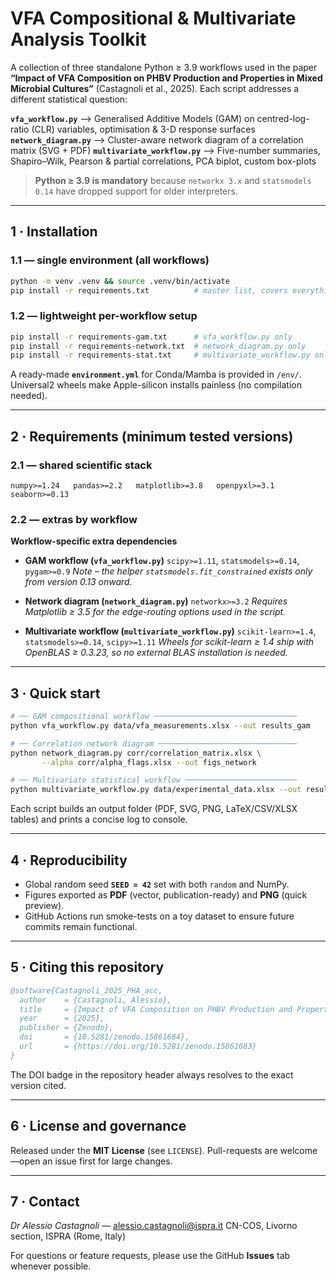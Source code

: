 # VFA Compositional & Multivariate Analysis Toolkit

A collection of three standalone Python ≥ 3.9 workflows used in the paper **“Impact of VFA Composition on PHBV Production and Properties in Mixed Microbial Cultures”** (Castagnoli et al., 2025).
Each script addresses a different statistical question:


**`vfa_workflow.py`**  --> Generalised Additive Models (GAM) on centred-log-ratio (CLR) variables, optimisation & 3-D response surfaces
**`network_diagram.py`**  --> Cluster-aware network diagram of a correlation matrix (SVG + PDF)
**`multivariate_workflow.py`** --> Five-number summaries, Shapiro–Wilk, Pearson & partial correlations, PCA biplot, custom box-plots

> **Python ≥ 3.9 is mandatory** because `networkx 3.x` and `statsmodels 0.14` have dropped support for older interpreters.

---

## 1 · Installation

### 1.1 — single environment (all workflows)

```bash
python -m venv .venv && source .venv/bin/activate
pip install -r requirements.txt          # master list, covers everything
```

### 1.2 — lightweight per-workflow setup

```bash
pip install -r requirements-gam.txt      # vfa_workflow.py only
pip install -r requirements-network.txt  # network_diagram.py only
pip install -r requirements-stat.txt     # multivariate_workflow.py only
```

A ready-made **`environment.yml`** for Conda/Mamba is provided in `/env/`.
Universal2 wheels make Apple-silicon installs painless (no compilation needed).

---

## 2 · Requirements (minimum tested versions)

### 2.1 — shared scientific stack

```
numpy>=1.24   pandas>=2.2   matplotlib>=3.8   openpyxl>=3.1   seaborn>=0.13
```

### 2.2 — extras by workflow


**Workflow-specific extra dependencies**

* **GAM workflow (`vfa_workflow.py`)**
  `scipy>=1.11`, `statsmodels>=0.14`, `pygam>=0.9`
  *Note – the helper `statsmodels.fit_constrained` exists only from version 0.13 onward.*

* **Network diagram (`network_diagram.py`)**
  `networkx>=3.2`
  *Requires Matplotlib ≥ 3.5 for the edge-routing options used in the script.*

* **Multivariate workflow (`multivariate_workflow.py`)**
  `scikit-learn>=1.4`, `statsmodels>=0.14`, `scipy>=1.11`
  *Wheels for scikit-learn ≥ 1.4 ship with OpenBLAS ≥ 0.3.23, so no external BLAS installation is needed.*

---

## 3 · Quick start

```bash
# ── GAM compositional workflow ────────────────────────────────
python vfa_workflow.py data/vfa_measurements.xlsx --out results_gam

# ── Correlation network diagram ───────────────────────────────
python network_diagram.py corr/correlation_matrix.xlsx \
       --alpha corr/alpha_flags.xlsx --out figs_network

# ── Multivariate statistical workflow ─────────────────────────
python multivariate_workflow.py data/experimental_data.xlsx --out results_stat
```

Each script builds an output folder (PDF, SVG, PNG, LaTeX/CSV/XLSX tables) and prints a concise log to console.

---

## 4 · Reproducibility

* Global random seed **`SEED = 42`** set with both `random` and NumPy.
* Figures exported as **PDF** (vector, publication-ready) and **PNG** (quick preview).
* GitHub Actions run smoke-tests on a toy dataset to ensure future commits remain functional.

---

## 5 · Citing this repository

```bibtex
@software{Castagnoli_2025_PHA_acc,
  author    = {Castagnoli, Alessio},
  title     = {Impact of VFA Composition on PHBV Production and Properties in Mixed Microbial Cultures},
  year      = {2025},
  publisher = {Zenodo},
  doi       = {10.5281/zenodo.15861684},
  url       = {https://doi.org/10.5281/zenodo.15861683}
}
```

The DOI badge in the repository header always resolves to the exact version cited.

---

## 6 · License and governance

Released under the **MIT License** (see `LICENSE`).
Pull-requests are welcome—open an issue first for large changes.

---

## 7 · Contact

*Dr Alessio Castagnoli* — [alessio.castagnoli@ispra.it](mailto:alessio.castagnoli@ispra.it)
CN-COS, Livorno section, ISPRA (Rome, Italy)

For questions or feature requests, please use the GitHub **Issues** tab whenever possible.
